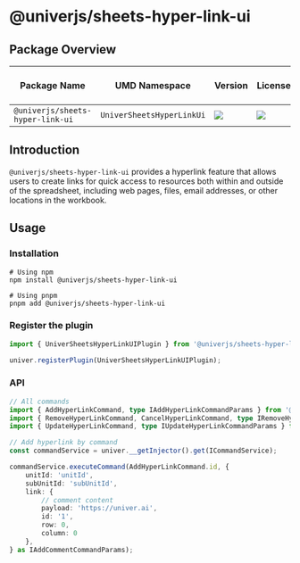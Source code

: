 # @univerjs/sheets-hyper-link-ui

## Package Overview

| Package Name | UMD Namespace | Version | License | Downloads | Contains CSS | Contains i18n locales |
| --- | --- | --- | --- | --- | :---: | :---: |
| `@univerjs/sheets-hyper-link-ui` | `UniverSheetsHyperLinkUi` | [![][npm-version-shield]][npm-version-link] | ![][npm-license-shield] | ![][npm-downloads-shield] | ⭕️ | ⭕️ |

## Introduction

`@univerjs/sheets-hyper-link-ui` provides a hyperlink feature that allows users to create links for quick access to resources both within and outside of the spreadsheet, including web pages, files, email addresses, or other locations in the workbook.

## Usage

### Installation

```shell
# Using npm
npm install @univerjs/sheets-hyper-link-ui

# Using pnpm
pnpm add @univerjs/sheets-hyper-link-ui
```

### Register the plugin

```typescript
import { UniverSheetsHyperLinkUIPlugin } from '@univerjs/sheets-hyper-link-ui';

univer.registerPlugin(UniverSheetsHyperLinkUIPlugin);
```

### API
```typescript
// All commands
import { AddHyperLinkCommand, type IAddHyperLinkCommandParams } from '@univerjs/sheets-hyper-link-ui';
import { RemoveHyperLinkCommand, CancelHyperLinkCommand, type IRemoveHyperLinkCommandParams } from '@univerjs/sheets-hyper-link-ui';
import { UpdateHyperLinkCommand, type IUpdateHyperLinkCommandParams } from '@univerjs/sheets-hyper-link-ui';

// Add hyperlink by command
const commandService = univer.__getInjector().get(ICommandService);

commandService.executeCommand(AddHyperLinkCommand.id, {
    unitId: 'unitId',
    subUnitId: 'subUnitId',
    link: {
        // comment content
        payload: 'https://univer.ai',
        id: '1',
        row: 0,
        column: 0
    },
} as IAddCommentCommandParams);
```

<!-- Links -->
[npm-version-shield]: https://img.shields.io/npm/v/@univerjs/sheets-hyper-link-ui?style=flat-square
[npm-version-link]: https://npmjs.com/package/@univerjs/sheets-hyper-link-ui
[npm-license-shield]: https://img.shields.io/npm/l/@univerjs/sheets-hyper-link-ui?style=flat-square
[npm-downloads-shield]: https://img.shields.io/npm/dm/@univerjs/sheets-hyper-link-ui?style=flat-square
